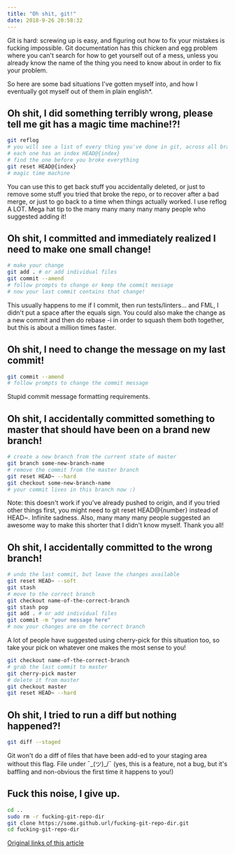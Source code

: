 ```yaml
---
title: "Oh shit, git!"
date: 2018-9-26 20:58:32
---
```


Git is hard: screwing up is easy, and figuring out how to fix your mistakes is fucking impossible. Git documentation has this chicken and egg problem where you can't search for how to get yourself out of a mess, unless you already know the name of the thing you need to know about in order to fix your problem.

So here are some bad situations I've gotten myself into, and how I eventually got myself out of them in plain english*.

## Oh shit, I did something terribly wrong, please tell me git has a magic time machine!?!
```bash
git reflog
# you will see a list of every thing you've done in git, across all branches!
# each one has an index HEAD@{index}
# find the one before you broke everything
git reset HEAD@{index}
# magic time machine
```
You can use this to get back stuff you accidentally deleted, or just to remove some stuff you tried that broke the repo, or to recover after a bad merge, or just to go back to a time when things actually worked. I use reflog A LOT. Mega hat tip to the many many many many many people who suggested adding it!

## Oh shit, I committed and immediately realized I need to make one small change!
```bash
# make your change
git add . # or add individual files
git commit --amend
# follow prompts to change or keep the commit message
# now your last commit contains that change!
```
This usually happens to me if I commit, then run tests/linters... and FML, I didn't put a space after the equals sign. You could also make the change as a new commit and then do rebase -i in order to squash them both together, but this is about a million times faster.

## Oh shit, I need to change the message on my last commit!
```bash
git commit --amend
# follow prompts to change the commit message
```
Stupid commit message formatting requirements.

## Oh shit, I accidentally committed something to master that should have been on a brand new branch!
```bash
# create a new branch from the current state of master
git branch some-new-branch-name
# remove the commit from the master branch
git reset HEAD~ --hard
git checkout some-new-branch-name
# your commit lives in this branch now :)
```
Note: this doesn't work if you've already pushed to origin, and if you tried other things first, you might need to git reset HEAD@{number} instead of HEAD~. Infinite sadness. Also, many many many people suggested an awesome way to make this shorter that I didn't know myself. Thank you all!

## Oh shit, I accidentally committed to the wrong branch!
```bash
# undo the last commit, but leave the changes available
git reset HEAD~ --soft
git stash
# move to the correct branch
git checkout name-of-the-correct-branch
git stash pop
git add . # or add individual files
git commit -m "your message here"
# now your changes are on the correct branch
```
A lot of people have suggested using cherry-pick for this situation too, so take your pick on whatever one makes the most sense to you!
```bash
git checkout name-of-the-correct-branch
# grab the last commit to master
git cherry-pick master
# delete it from master
git checkout master
git reset HEAD~ --hard
```

## Oh shit, I tried to run a diff but nothing happened?!
```bash
git diff --staged
```
Git won't do a diff of files that have been add-ed to your staging area without this flag. File under ¯\_(ツ)_/¯ (yes, this is a feature, not a bug, but it's baffling and non-obvious the first time it happens to you!)

## Fuck this noise, I give up.
```bash
cd ..
sudo rm -r fucking-git-repo-dir
git clone https://some.github.url/fucking-git-repo-dir.git
cd fucking-git-repo-dir
```

[Original links of this article](http://www.ohshitgit.com/)
